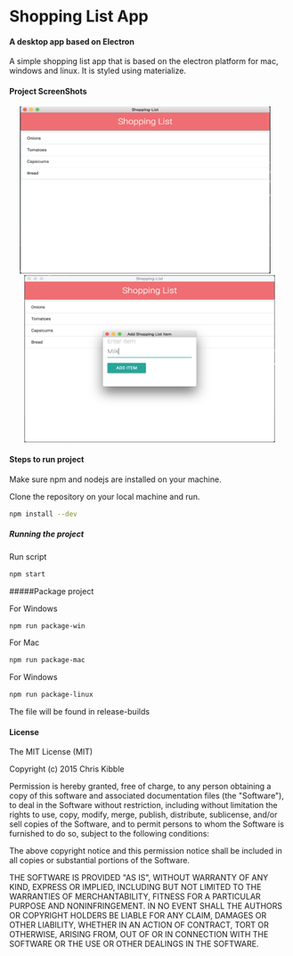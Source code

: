 # Shopping List App #

#### A desktop app based on Electron ####

A simple shopping list app that is based on the electron platform for mac, windows and linux. It is styled using materialize.

#### Project ScreenShots

<p align="center">
<img src="screenshots/before.png" height = "300" width="450">&nbsp&nbsp&nbsp&nbsp<img src="screenshots/additem.png" height= "300" width="450">
</p>


#### Steps to run project ####

Make sure npm and nodejs are installed on your machine.

Clone the repository on your local machine and run.

```bash
npm install --dev
```

##### Running the project

Run script

```bash
npm start
```

#####Package project

For Windows

```bash
npm run package-win
```

For Mac

```bash
npm run package-mac
```

For Windows

```bash
npm run package-linux
```

The file will be found in release-builds

#### License
 
The MIT License (MIT)

Copyright (c) 2015 Chris Kibble

Permission is hereby granted, free of charge, to any person obtaining a copy of this software and associated documentation files (the "Software"), to deal in the Software without restriction, including without limitation the rights to use, copy, modify, merge, publish, distribute, sublicense, and/or sell copies of the Software, and to permit persons to whom the Software is furnished to do so, subject to the following conditions:

The above copyright notice and this permission notice shall be included in all copies or substantial portions of the Software.

THE SOFTWARE IS PROVIDED "AS IS", WITHOUT WARRANTY OF ANY KIND, EXPRESS OR IMPLIED, INCLUDING BUT NOT LIMITED TO THE WARRANTIES OF MERCHANTABILITY, FITNESS FOR A PARTICULAR PURPOSE AND NONINFRINGEMENT. IN NO EVENT SHALL THE AUTHORS OR COPYRIGHT HOLDERS BE LIABLE FOR ANY CLAIM, DAMAGES OR OTHER LIABILITY, WHETHER IN AN ACTION OF CONTRACT, TORT OR OTHERWISE, ARISING FROM, OUT OF OR IN CONNECTION WITH THE SOFTWARE OR THE USE OR OTHER DEALINGS IN THE SOFTWARE.